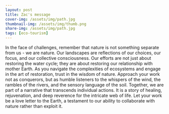 ```yaml
---
layout: post
title: Zac's message
cover-img: /assets/img/path.jpg
thumbnail-img: /assets/img/thumb.png
share-img: /assets/img/path.jpg
tags: [eco-tourism]
---
```


In the face of challenges, remember that nature is not something separate from us - we are nature. Our landscapes are reflections of our choices, our focus, and our collective consciousness. Our efforts are not just about restoring the water cycle; they are about restoring our relationship with mother Earth.
As you navigate the complexities of ecosystems and engage in the art of restoration, trust in the wisdom of nature. Approach your work not as conquerors, but as humble listeners to the whispers of the wind, the rambles of the rivers, and the sensory language of the soil.
Together, we are part of a narrative that transcends individual actions. It is a story of healing, rejuvenation, and deep reverence for the intricate web of life.
Let your work be a love letter to the Earth, a testament to our ability to collaborate with nature rather than exploit it.
